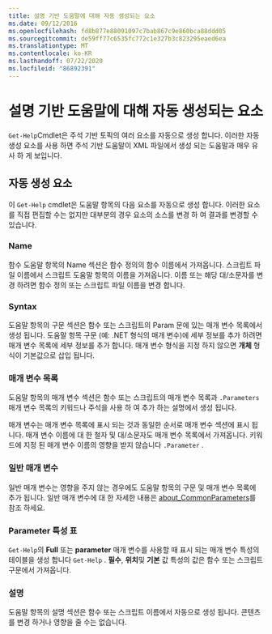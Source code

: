 ```yaml
---
title: 설명 기반 도움말에 대해 자동 생성되는 요소
ms.date: 09/12/2016
ms.openlocfilehash: fd8b877e88091097c7bab867c9e860bca88ddd05
ms.sourcegitcommit: de59ff77c6535fc772c1e327b3c823295eaed6ea
ms.translationtype: MT
ms.contentlocale: ko-KR
ms.lasthandoff: 07/22/2020
ms.locfileid: "86892391"
---
```

# <a name="autogenerated-elements-of-comment-based-help"></a>설명 기반 도움말에 대해 자동 생성되는 요소

`Get-Help`Cmdlet은 주석 기반 토픽의 여러 요소를 자동으로 생성 합니다. 이러한 자동 생성 요소를 사용 하면 주석 기반 도움말이 XML 파일에서 생성 되는 도움말과 매우 유사 하 게 보입니다.

## <a name="autogenerated-elements"></a>자동 생성 요소

이 `Get-Help` cmdlet은 도움말 항목의 다음 요소를 자동으로 생성 합니다. 이러한 요소를 직접 편집할 수는 없지만 대부분의 경우 요소의 소스를 변경 하 여 결과를 변경할 수 있습니다.

### <a name="name"></a>Name

함수 도움말 항목의 Name 섹션은 함수 정의의 함수 이름에서 가져옵니다. 스크립트 파일 이름에서 스크립트 도움말 항목의 이름을 가져옵니다. 이름 또는 해당 대/소문자를 변경 하려면 함수 정의 또는 스크립트 파일 이름을 변경 합니다.

### <a name="syntax"></a>Syntax

도움말 항목의 구문 섹션은 함수 또는 스크립트의 Param 문에 있는 매개 변수 목록에서 생성 됩니다. 도움말 항목 구문 (예: .NET 형식의 매개 변수)에 세부 정보를 추가 하려면 매개 변수 목록에 세부 정보를 추가 합니다. 매개 변수 형식을 지정 하지 않으면 **개체** 형식이 기본값으로 삽입 됩니다.

### <a name="parameter-list"></a>매개 변수 목록

도움말 항목의 매개 변수 섹션은 함수 또는 스크립트의 매개 변수 목록과 `.Parameters` 매개 변수 목록의 키워드나 주석을 사용 하 여 추가 하는 설명에서 생성 됩니다.

매개 변수는 매개 변수 목록에 표시 되는 것과 동일한 순서로 매개 변수 섹션에 표시 됩니다. 매개 변수 이름에 대 한 철자 및 대/소문자도 매개 변수 목록에서 가져옵니다. 키워드에 지정 된 매개 변수 이름의 영향을 받지 않습니다 `.Parameter` .

### <a name="common-parameters"></a>일반 매개 변수

일반 매개 변수는 영향을 주지 않는 경우에도 도움말 항목의 구문 및 매개 변수 목록에 추가 됩니다. 일반 매개 변수에 대 한 자세한 내용은 [about_CommonParameters](/powershell/module/microsoft.powershell.core/about/about_commonparameters)를 참조 하세요.

### <a name="parameter-attribute-table"></a>Parameter 특성 표

`Get-Help`의 **Full** 또는 **parameter** 매개 변수를 사용할 때 표시 되는 매개 변수 특성의 테이블을 생성 합니다 `Get-Help` . **필수**, **위치**및 **기본** 값 특성의 값은 함수 또는 스크립트 구문에서 가져옵니다.

### <a name="remarks"></a>설명

도움말 항목의 설명 섹션은 함수 또는 스크립트 이름에서 자동으로 생성 됩니다.
콘텐츠를 변경 하거나 영향을 줄 수는 없습니다.

